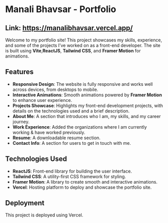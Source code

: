 # Manali Bhavsar - Portfolio

## Link: https://manalibhavsar.vercel.app/

Welcome to my portfolio site! This project showcases my skills, experience, and some of the projects I’ve worked on as a front-end developer. The site is built using **Vite**,**ReactJS**, **Tailwind CSS**, and **Framer Motion** for animations.

## Features

- **Responsive Design**: The website is fully responsive and works well across devices, from desktops to mobile.
- **Interactive Animations**: Smooth animations powered by **Framer Motion** to enhance user experience.
- **Projects Showcase**: Highlights my front-end development projects, with details on the technologies used and a brief description.
- **About Me**: A section that introduces who I am, my skills, and my career journey.
- **Work Experience**: Added the organizations where I am currently working & have worked previously. 
- **Resume**: A downloadable resume section.
- **Contact Info**: A section for users to get in touch with me.

## Technologies Used

- **ReactJS**: Front-end library for building the user interface.
- **Tailwind CSS**: A utility-first CSS framework for styling.
- **Framer Motion**: A library to create smooth and interactive animations.
- **Vercel**: Hosting platform to deploy and showcase the portfolio site.

## Deployment

This project is deployed using Vercel.
